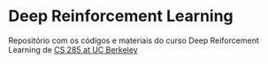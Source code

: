 # Deep Reinforcement Learning

Repositório com os códigos e materiais do curso Deep Reiforcement Learning de [CS 285 at UC Berkeley](http://rail.eecs.berkeley.edu/deeprlcourse-fa19/)
